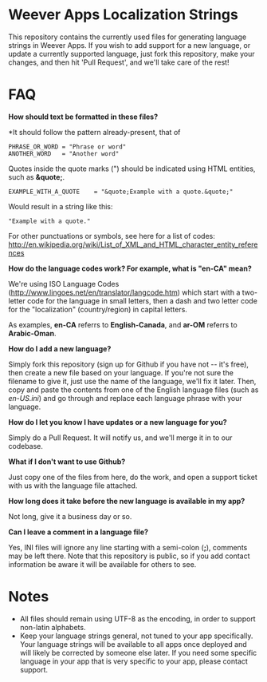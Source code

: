 Weever Apps Localization Strings
=========================

This repository contains the currently used files for generating language strings in Weever Apps. If you wish to add support for a new language, or update a currently supported language, just fork this repository, make your changes, and then hit 'Pull Request', and we'll take care of the rest!

FAQ
===

**How should text be formatted in these files?**

*It should follow the pattern already-present, that of 

    PHRASE_OR_WORD = "Phrase or word"
    ANOTHER_WORD   = "Another word"
  
Quotes inside the quote marks (") should be indicated using HTML entities, such as **&quote;**.

    EXAMPLE_WITH_A_QUOTE    = "&quote;Example with a quote.&quote;"
    
Would result in a string like this:

    "Example with a quote."

For other punctuations or symbols, see here for a list of codes: http://en.wikipedia.org/wiki/List_of_XML_and_HTML_character_entity_references

**How do the language codes work? For example, what is "en-CA" mean?**

We're using ISO Language Codes (<http://www.lingoes.net/en/translator/langcode.htm>) which start with a two-letter code for the language in small letters, then a dash and two letter code for the "localization" (country/region) in capital letters.

As examples, **en-CA** referrs to **English-Canada**, and **ar-OM** referrs to **Arabic-Oman**.

**How do I add a new language?**

Simply fork this repository (sign up for Github if you have not -- it's free), then create a new file based on your language. If you're not sure the filename to give it, just use the name of the language, we'll fix it later. Then, copy and paste the contents from one of the English language files (such as *en-US.ini*) and go through and replace each language phrase with your language.

**How do I let you know I have updates or a new language for you?**

Simply do a Pull Request. It will notify us, and we'll merge it in to our codebase.

**What if I don't want to use Github?**

Just copy one of the files from here, do the work, and open a support ticket with us with the language file attached.

**How long does it take before the new language is available in my app?**

Not long, give it a business day or so.

**Can I leave a comment in a language file?**

Yes, INI files will ignore any line starting with a semi-colon (**;**), comments may be left there. Note that this repository is public, so if you add contact information be aware it will be available for others to see.

Notes
=====

- All files should remain using UTF-8 as the encoding, in order to support non-latin alphabets.
- Keep your language strings general, not tuned to your app specifically. Your language strings will be available to all apps once deployed and will likely be corrected by someone else later. If you need some specific language in your app that is very specific to your app, please contact support.
